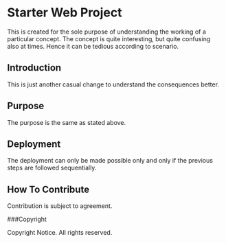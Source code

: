 # Starter Web Project

This is created for the sole purpose of understanding the working of a particular concept. The concept is quite interesting, but quite confusing also at times. Hence it can be tedious according to scenario.

## Introduction

This is just another casual change to understand the consequences better.

## Purpose

The purpose is the same as stated above.

## Deployment

The deployment can only be made possible only and only if the previous steps are followed sequentially.

## How To Contribute

Contribution is subject to agreement.

###Copyright

Copyright Notice. All rights reserved.